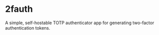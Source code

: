 # 2fauth
A simple, self-hostable TOTP authenticator app for generating two-factor authentication tokens.
